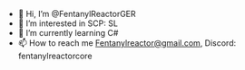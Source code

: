- 👋 Hi, I’m @FentanylReactorGER
- 👀 I’m interested in SCP: SL
- 🌱 I’m currently learning C#
- 📫 How to reach me Fentanylreactor@gmail.com, Discord: fentanylreactorcore

<!---
FentanylReactorGER/FentanylReactorGER is a ✨ special ✨ repository because its `README.md` (this file) appears on your GitHub profile.
You can click the Preview link to take a look at your changes.
--->
